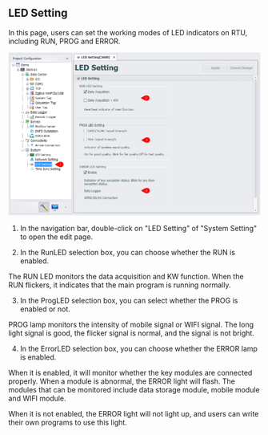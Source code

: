 ## LED Setting 

In this page, users can set the working modes of LED indicators on RTU, including RUN, PROG and ERROR.

![](LED.png)

1. In the navigation bar, double-click on "LED Setting" of "System Setting" to open the edit page.

2. In the RunLED selection box, you can choose whether the RUN is enabled.

The RUN LED monitors the data acquisition and KW function. When the RUN flickers, it indicates that the main program is running normally.

3. In the ProgLED selection box, you can select whether the PROG is enabled or not.

PROG lamp monitors the intensity of mobile signal or WIFI signal. The long light signal is good, the flicker signal is normal, and the signal is not bright.


4. In the ErrorLED selection box, you can choose whether the ERROR lamp is enabled.

When it is enabled, it will monitor whether the key modules are connected properly. When a module is abnormal, the ERROR light will flash. The modules that can be monitored include data storage module, mobile module and WIFI module.

When it is not enabled, the ERROR light will not light up, and users can write their own programs to use this light.


